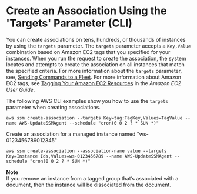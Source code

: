 # Create an Association Using the 'Targets' Parameter \(CLI\)<a name="sysman-state-targets"></a>

You can create associations on tens, hundreds, or thousands of instances by using the `targets` parameter\. The `targets` parameter accepts a `Key,Value` combination based on Amazon EC2 tags that you specified for your instances\. When you run the request to create the association, the system locates and attempts to create the association on all instances that match the specified criteria\. For more information about the `targets` parameter, see, [Sending Commands to a Fleet](send-commands-multiple.md)\. For more information about Amazon EC2 tags, see [Tagging Your Amazon EC2 Resources](http://docs.aws.amazon.com/AWSEC2/latest/UserGuide/Using_Tags.html) in the *Amazon EC2 User Guide*\.

The following AWS CLI examples show you how to use the `targets` parameter when creating associations\. 

```
aws ssm create-association --targets Key=tag:TagKey,Values=TagValue --name AWS-UpdateSSMAgent --schedule "cron(0 0 2 ? * SUN *)"
```

Create an association for a managed instance named "ws\-0123456789012345"

```
aws ssm create-association --association-name value --targets Key=Instance Ids,Values=ws-0123456789 --name AWS-UpdateSSMAgent --schedule "cron(0 0 2 ? * SUN *)"
```

**Note**  
If you remove an instance from a tagged group that’s associated with a document, then the instance will be dissociated from the document\. 